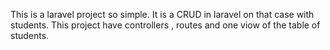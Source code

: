 This is a laravel project so simple. It is a CRUD in laravel on that case with students. This project have controllers , routes and one viow of the table of students.
